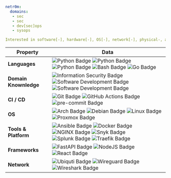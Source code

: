 ```yaml
netr0m:
  domains:
   - sec
   - sec
   - dev[sec]ops
   - sysops

Interested in software[-], hardware[-], OS[-], network[-], physical-, and personal security, among other things.
```

| Property                  | Data |
|---------------------------|------|
| **Languages**             | ![Python Badge](https://img.shields.io/badge/-Python-3776AB?style=flat&logo=Python&logoColor=white) ![Python Badge](https://img.shields.io/badge/-TypeScript-3178C6?style=flat&logo=TypeScript&logoColor=white) ![Python Badge](https://img.shields.io/badge/-JavaScript-F7DF1E?style=flat&logo=JavaScript&logoColor=black) ![Bash Badge](https://img.shields.io/badge/-Bash-4EAA25?style=flat&logo=GNUBash&logoColor=white) ![Go Badge](https://img.shields.io/badge/-Go-00ADD8?style=flat&logo=Go&logoColor=white) |
| **Domain Knownledge**     | ![Information Security Badge](https://img.shields.io/badge/-Information_Security-01D277?style=flat&logoColor=white) ![Software Development Badge](https://img.shields.io/badge/-Software%20Development-FF6600?style=flat&logoColor=white) ![Software Development Badge](https://img.shields.io/badge/-System%20Administration-FF0000?style=flat&logoColor=white) |
| **CI / CD**               | ![Git Badge](https://img.shields.io/badge/-Git-F05032?style=flat&logo=Git&logoColor=white) ![GitHub Actions Badge](https://img.shields.io/badge/-GitHub_Actions-2088FF?style=flat&logo=GitHubActions&logoColor=white) ![pre-commit Badge](https://img.shields.io/badge/-pre--commit-47A248?style=flat&logo=pre-commit&logoColor=white) |
| **OS**                    | ![Arch Badge](https://img.shields.io/badge/-Arch_Linux-1793D1?style=flat&logo=ArchLinux&logoColor=white) ![Debian Badge](https://img.shields.io/badge/-Debian-A81D33?style=flat&logo=Debian&logoColor=white) ![Linux Badge](https://img.shields.io/badge/-Linux-FCC624?style=flat&logo=Linux&logoColor=black) ![Proxmox Badge](https://img.shields.io/badge/-Proxmox-339933?style=flat&logo=Proxmox&logoColor=white) |
| **Tools & Platform**      | ![Ansible Badge](https://img.shields.io/badge/-Ansible-EE0000?style=flat&logo=Ansible&logoColor=white) ![Docker Badge](https://img.shields.io/badge/-Docker-2496ED?style=flat&logo=Docker&logoColor=white) ![NGINX Badge](https://img.shields.io/badge/-NGINX-009639?style=flat&logo=NGINX&logoColor=white) ![Snyk Badge](https://img.shields.io/badge/-Snyk-4C4A73?style=flat&logo=Snyk&logoColor=white) ![Splunk Badge](https://img.shields.io/badge/-Splunk-000000?style=flat&logo=Splunk&logoColor=white) ![Traefik Badge](https://img.shields.io/badge/-Traefik-24A1C1?style=flat&logo=TraefikProxy&logoColor=white) |
| **Frameworks**            | ![FastAPI Badge](https://img.shields.io/badge/-FastAPI-009688?style=flat&logo=FastAPI&logoColor=white) ![NodeJS Badge](https://img.shields.io/badge/-NodeJS-339933?style=flat&logo=Node.js&logoColor=white) ![React Badge](https://img.shields.io/badge/-React-61DAFB?style=flat&logo=React&logoColor=black) |
| **Network**               | ![Ubiquti Badge](https://img.shields.io/badge/-Ubiquiti-0559C9?style=flat&logo=Ubiquiti&logoColor=white) ![Wireguard Badge](https://img.shields.io/badge/-Wireguard-88171A?style=flat&logo=Wireguard&logoColor=white) ![Wireshark Badge](https://img.shields.io/badge/-Wireshark-1679A7?style=flat&logo=Wireshark&logoColor=white) | 
